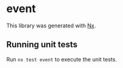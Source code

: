 # event

This library was generated with [Nx](https://nx.dev).

## Running unit tests

Run `nx test event` to execute the unit tests.
